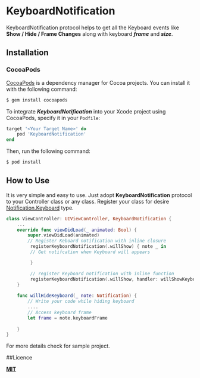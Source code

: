# KeyboardNotification

KeyboardNotification protocol helps to get all the Keyboard events like **Show / Hide / Frame Changes** along with keyboard ***frame*** and ***size***.


## Installation

### CocoaPods

[CocoaPods](http://cocoapods.org) is a dependency manager for Cocoa projects. You can install it with the following command:

```bash
$ gem install cocoapods
```

To integrate ***KeyboardNotification*** into your Xcode project using CocoaPods, specify it in your `Podfile`:

```ruby
target '<Your Target Name>' do
    pod 'KeyboardNotification'
end
```

Then, run the following command:

```bash
$ pod install
```


## How to Use

It is very simple and easy to use. Just adopt **KeyboardNotification** protocol to your Controller class or any class. Register your class for desire [Notification.Keyboard](/Source) type.

 
```swift
class ViewController: UIViewController, KeyboardNotification {
	...
    override func viewDidLoad(_ animated: Bool) {
        super.viewDidLoad(animated)
        // Register Keboard notification with inline closure
         registerKeyboardNotification(.willShow) { note _ in 
         // Get notifcation when Keyboard will appears

         }

         // register Keyboard notification with inline function
         registerKeyboardNotification(.willShow, handler: willShowKeyboard)
    }
	
    func willHideKeyboard(_ note: Notification) {
        // Write your code while hiding keyboard
        ....
        // Access keyboard frame
        let frame = note.keyboardFrame
        
    }
}
```

For more details check for sample project.

##Licence

**[MIT](LICENSE)**
